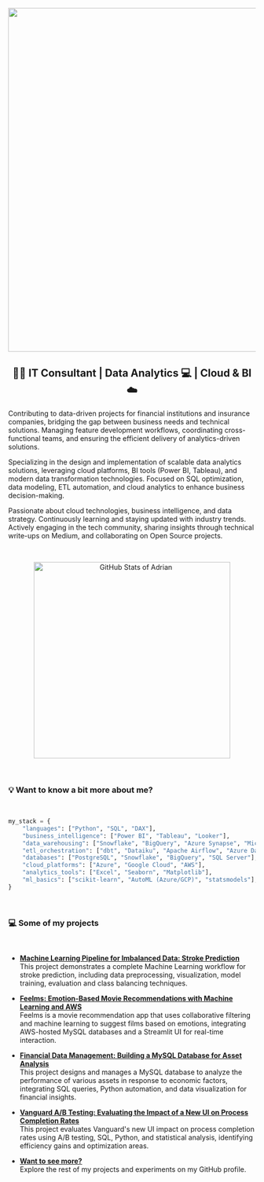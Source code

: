 <p align="center">
    <img src="https://github.com/adrianlardies/adrianlardies/blob/main/hello.svg" width="700px"/>
</p>

<h2 align="center">👋🏻 IT Consultant | Data Analytics 💻 | Cloud & BI ☁️</h2>

<p>
    Contributing to data-driven projects for financial institutions and insurance companies, 
    bridging the gap between business needs and technical solutions. 
    Managing feature development workflows, coordinating cross-functional teams, 
    and ensuring the efficient delivery of analytics-driven solutions.
</p>

<p>
    Specializing in the design and implementation of scalable data analytics solutions, 
    leveraging cloud platforms, BI tools (Power BI, Tableau), and modern data transformation technologies. 
    Focused on SQL optimization, data modeling, ETL automation, and cloud analytics to enhance business decision-making.
</p>

<p>
    Passionate about cloud technologies, business intelligence, and data strategy. 
    Continuously learning and staying updated with industry trends. 
    Actively engaging in the tech community, sharing insights through technical write-ups on Medium, 
    and collaborating on Open Source projects.
</p>

<br>

<p align="center">
    <img width="400px" src="https://github-readme-stats.vercel.app/api?username=adrianlardies&show_icons=true&theme=default" alt="GitHub Stats of Adrian" />
</p>

<br>

### 💡 Want to know a bit more about me?

<br>

```python
my_stack = {
    "languages": ["Python", "SQL", "DAX"],
    "business_intelligence": ["Power BI", "Tableau", "Looker"],
    "data_warehousing": ["Snowflake", "BigQuery", "Azure Synapse", "Microsoft Fabric"],
    "etl_orchestration": ["dbt", "Dataiku", "Apache Airflow", "Azure Data Factory"],
    "databases": ["PostgreSQL", "Snowflake", "BigQuery", "SQL Server"],
    "cloud_platforms": ["Azure", "Google Cloud", "AWS"],
    "analytics_tools": ["Excel", "Seaborn", "Matplotlib"],
    "ml_basics": ["scikit-learn", "AutoML (Azure/GCP)", "statsmodels"],
}
```

<br>

### 💻 Some of my projects

<br>

- **[Machine Learning Pipeline for Imbalanced Data: Stroke Prediction](https://github.com/adrianlardies/MachineLearning-project "Machine Learning Project: 🧠 Stroke Prediction")**  
  This project demonstrates a complete Machine Learning workflow for stroke prediction, including data preprocessing, visualization, model training, evaluation and class balancing techniques.

- **[Feelms: Emotion-Based Movie Recommendations with Machine Learning and AWS](https://github.com/adrianlardies/feelms_predict_by_emotion "A movie recommendation app based on user emotions")**  
  Feelms is a movie recommendation app that uses collaborative filtering and machine learning to suggest films based on emotions, integrating AWS-hosted MySQL databases and a Streamlit UI for real-time interaction.

- **[Financial Data Management: Building a MySQL Database for Asset Analysis](https://github.com/adrianlardies/from-data-to-insight "From Data to Insight")**  
  This project designs and manages a MySQL database to analyze the performance of various assets in response to economic factors, integrating SQL queries, Python automation, and data visualization for financial insights.

- **[Vanguard A/B Testing: Evaluating the Impact of a New UI on Process Completion Rates](https://github.com/adrianlardies/vanguard-ab-test "Vanguard A/B Testing")**  
  This project evaluates Vanguard's new UI impact on process completion rates using A/B testing, SQL, Python, and statistical analysis, identifying efficiency gains and optimization areas.

- **[Want to see more?](https://github.com/adrianlardies?tab=repositories "GitHub repository")**  
  Explore the rest of my projects and experiments on my GitHub profile.

<br>
